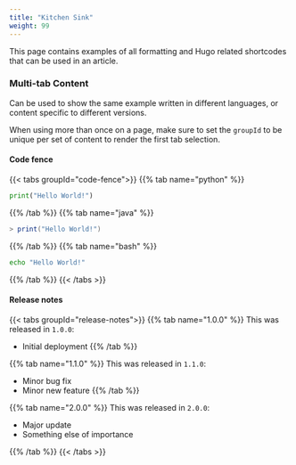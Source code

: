 ```yaml
---
title: "Kitchen Sink"
weight: 99
---
```


This page contains examples of all formatting and Hugo related shortcodes that can be used in an article.

### Multi-tab Content

Can be used to show the same example written in different languages, or content specific to different versions.

When using more than once on a page, make sure to set the `groupId` to be unique per set of content to render the first tab selection.

#### Code fence

{{< tabs groupId="code-fence">}}
{{% tab name="python" %}}

```python
print("Hello World!")
```

{{% /tab %}}
{{% tab name="java" %}}

```java
> print("Hello World!")
```

{{% /tab %}}
{{% tab name="bash" %}}

```Bash
echo "Hello World!"
```

{{% /tab %}}
{{< /tabs >}}

#### Release notes

{{< tabs groupId="release-notes">}}
{{% tab name="1.0.0" %}}
This was released in `1.0.0`:

- Initial deployment
  {{% /tab %}}

{{% tab name="1.1.0" %}}
This was released in `1.1.0`:

- Minor bug fix
- Minor new feature
  {{% /tab %}}

{{% tab name="2.0.0" %}}
This was released in `2.0.0`:

- Major update
- Something else of importance

{{% /tab %}}
{{< /tabs >}}
